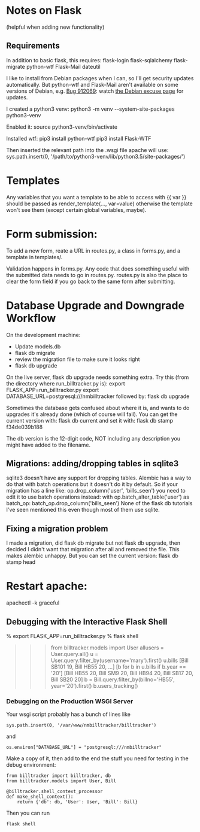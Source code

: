 # Notes on Flask

(helpful when adding new functionality)

## Requirements

In addition to basic flask, this requires:
flask-login flask-sqlalchemy flask-migrate python-wtf Flask-Mail dateutil

I like to install from Debian packages when I can, so I'll get
security updates automatically. But python-wtf and Flask-Mail
aren't available on some versions of Debian, e.g.
[Bug 912069](https://bugs.debian.org/cgi-bin/bugreport.cgi?bug=912069):
watch [the Debian excuse page](https://qa.debian.org/excuses.php?package=flask-wtf) for updates.

I created a python3 venv:
python3 -m venv --system-site-packages python3-venv

Enabled it:
source python3-venv/bin/activate

Installed wtf:
pip3 install python-wtf
pip3 install Flask-WTF

Then inserted the relevant path into the .wsgi file apache will use:
sys.path.insert(0, '/path/to/python3-venv/lib/python3.5/site-packages/')

# Templates

Any variables that you want a template to be able to access with {{ var }}
should be passed as render_template(..., var=value) otherwise the template
won't see them (except certain global variables, maybe).

# Form submission:

To add a new form, reate a URL in routes.py, a class in forms.py,
and a template in templates/.

Validation happens in forms.py.
Any code that does something useful with the submitted data needs
to go in routes.py.
routes.py is also the place to clear the form field if you go back to
the same form after submitting.

# Database Upgrade and Downgrade Workflow

On the development machine:
- Update models.db
- flask db migrate
- review the migration file to make sure it looks right
- flask db upgrade

On the live server, flask db upgrade needs something extra.
Try this (from the directory where run_billtracker.py is):
export FLASK_APP=run_billtracker.py
export DATABASE_URL=postgresql:///nmbilltracker
followed by: flask db upgrade

Sometimes the database gets confused about where it is, and wants to
do upgrades it's already done (which of course will fail).
You can get the current version with:
  flask db current
and set it with:
  flask db stamp f34de039b188

The db version is the 12-digit code, NOT including any description you
might have added to the filename.

## Migrations: adding/dropping tables in sqlite3

sqlite3 doesn't have any support for dropping tables.
Alembic has a way to do that with batch operations but it doesn't
do it by default. So if your migration has a line like:
    op.drop_column('user', 'bills_seen')
you need to edit it to use batch operations instead:
    with op.batch_alter_table('user') as batch_op:
        batch_op.drop_column('bills_seen')
None of the flask db tutorials I've seen mentioned this
even though most of them use sqlite.


## Fixing a migration problem

I made a migration, did flask db migrate but not flask db upgrade,
then decided I didn't want that migration after all and removed the
file. This makes alembic unhappy. But you can set the current version:
flask db stamp head

# Restart apache:

apachectl -k graceful


## Debugging with the Interactive Flask Shell

% export FLASK_APP=run_billtracker.py
% flask shell
>>> from billtracker.models import User
>>> allusers = User.query.all()
>>> u = User.query.filter_by(username='mary').first()
>>> u.bills
[Bill SB101 19, Bill HB55 20, ...]
>>> [b for b in u.bills if b.year == '20']
[Bill HB55 20, Bill SM9 20, Bill HB94 20, Bill SB17 20, Bill SB20 20]
>>> b =  Bill.query.filter_by(billno='HB55', year='20').first()
>>> b.users_tracking()

### Debugging on the Production WSGI Server

Your wsgi script probably has a bunch of lines like
```
sys.path.insert(0, '/var/www/nmbilltracker/billtracker')
```
and
```
os.environ["DATABASE_URL"] = "postgresql:///nmbilltracker"
```

Make a copy of it, then add to the end the stuff you need for
testing in the debug environment:
```
from billtracker import billtracker, db
from billtracker.models import User, Bill

@billtracker.shell_context_processor
def make_shell_context():
    return {'db': db, 'User': User, 'Bill': Bill}
```

Then you can run
```
flask shell
```
